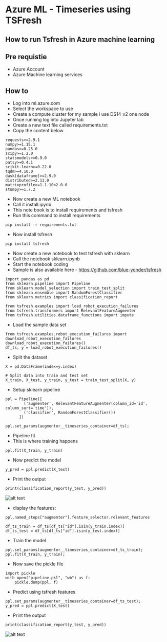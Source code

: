 # Azure ML - Timeseries using TSFresh

## How to run Tsfresh in Azure machine learning

## Pre requistie

- Azure Account
- Azure Machine learning services

## How to

- Log into ml.azure.com
- Select the workspace to use
- Create a compute cluster for my sample i use DS14_v2 one node
- Once running log into Jupyter lab
- Create a new text file called requirements.txt
- Copy the content below

```
requests>=2.9.1
numpy>=1.15.1
pandas>=0.25.0
scipy>=1.2.0
statsmodels>=0.9.0
patsy>=0.4.1
scikit-learn>=0.22.0
tqdm>=4.10.0
dask[dataframe]>=2.9.0
distributed>=2.11.0
matrixprofile>=1.1.10<2.0.0
stumpy>=1.7.2
```

- Now create a new ML notebook
- Call it install.ipynb
- This note book is to install requirements and tsfresh
- Run this command to install requirements

```
pip install -r requirements.txt
```

- Now install tsfresh

```
pip install tsfresh
```

- Now create a new notebook to test tsfresh with sklearn
- Call the notebook sklearn.ipynb
- Start the notebook coding
- Sample is also available here - https://github.com/blue-yonder/tsfresh

```
import pandas as pd
from sklearn.pipeline import Pipeline
from sklearn.model_selection import train_test_split
from sklearn.ensemble import RandomForestClassifier
from sklearn.metrics import classification_report

from tsfresh.examples import load_robot_execution_failures
from tsfresh.transformers import RelevantFeatureAugmenter
from tsfresh.utilities.dataframe_functions import impute
```

- Load the sample data set

```
from tsfresh.examples.robot_execution_failures import download_robot_execution_failures
download_robot_execution_failures() 
df_ts, y = load_robot_execution_failures()
```

- Split the dataset

```
X = pd.DataFrame(index=y.index)

# Split data into train and test set
X_train, X_test, y_train, y_test = train_test_split(X, y)
```

- Setup sklearn pipeline

```
ppl = Pipeline([
        ('augmenter', RelevantFeatureAugmenter(column_id='id', column_sort='time')),
        ('classifier', RandomForestClassifier())
      ])
```

```
ppl.set_params(augmenter__timeseries_container=df_ts);
```

- Pipeline fit
- This is where training happens

```
ppl.fit(X_train, y_train)
```

- Now predict the model

```
y_pred = ppl.predict(X_test)
```

- Print the output

```
print(classification_report(y_test, y_pred))
```

![alt text](https://github.com/balakreshnan/Samples2021/blob/main/AzureML/tsfresh/images/tsfresh1.jpg "Service Health")

- display the features:

```
ppl.named_steps["augmenter"].feature_selector.relevant_features
```

```
df_ts_train = df_ts[df_ts["id"].isin(y_train.index)]
df_ts_test = df_ts[df_ts["id"].isin(y_test.index)]
```

- Train the model

```
ppl.set_params(augmenter__timeseries_container=df_ts_train);
ppl.fit(X_train, y_train);
```

- Now save the pickle file

```
import pickle
with open("pipeline.pkl", "wb") as f:
    pickle.dump(ppl, f)
```

- Predict using tsfresh features

```
ppl.set_params(augmenter__timeseries_container=df_ts_test);
y_pred = ppl.predict(X_test)
```

- Print the output

```
print(classification_report(y_test, y_pred))
```
![alt text](https://github.com/balakreshnan/Samples2021/blob/main/AzureML/tsfresh/images/tsfresh2.jpg "Service Health")